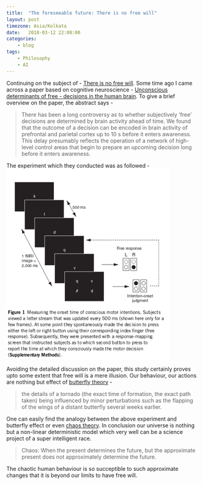 ```yaml
---
title:  "The foreseeable future: There is no free will"
layout: post
timezone: Asia/Kolkata
date:   2018-03-12 22:08:00
categories:
    - blog
tags:
    - Philosophy
    - AI
---
```

Continuing on the subject of - [There is no free will](https://github.com/jellAIfish/jellyfish/issues/47). Some time ago I came across a paper based on cognitive neuroscience - [Unconscious determinants of free - decisions in the human brain](https://pdfs.semanticscholar.org/4210/c1714c88cec8c856dfd1535b22ee29fd1af0.pdf). To give a brief overview on the paper, the abstract says -
> There has been a long controversy as to whether subjectively
‘free’ decisions are determined by brain activity ahead of
time. We found that the outcome of a decision can be encoded
in brain activity of prefrontal and parietal cortex up to 10 s
before it enters awareness. This delay presumably reflects
the operation of a network of high-level control areas that
begin to prepare an upcoming decision long before it
enters awareness.

The experiment which they conducted was as followed -
![a](/img/experiment.png)

Avoiding the detailed discussion on the paper, this study certainly proves upto some extent that free will is a mere illusion. Our behaviour, our actions are nothing but effect of [butterfly theory](https://en.wikipedia.org/wiki/Butterfly_effect) -
> the details of a tornado (the exact time of formation, the exact path taken) being influenced by minor perturbations such as the flapping of the wings of a distant butterfly several weeks earlier.

One can easily find the analogy between the above experiment and butterfly effect or even [chaos theory](https://en.wikipedia.org/wiki/Chaos_theory). In conclusion our universe is nothing but a non-linear deterministic model which very well can be a science project of a super intelligent race.

> Chaos: When the present determines the future, but the approximate present does not approximately determine the future.

The chaotic human behaviour is so succeptible to such approximate changes that it is beyond our limits to have free will.
